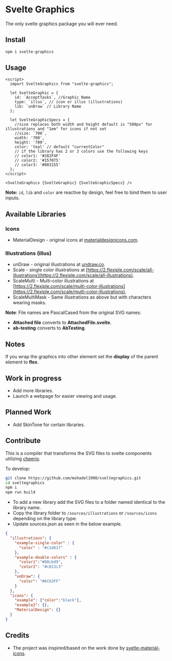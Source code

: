# Svelte Graphics

The only svelte graphics package you will ever need.

## Install

```sh
npm i svelte-graphics
```

## Usage

```svelte
<script>
  import SvelteGraphics from "svelte-graphics";

  let SvelteGraphic = {
    id: `AcceptTasks`, //Graphic Name
    type: `illus`, // icon or illus (illustrations)
    lib: `unDraw` // Library Name
  };
  
  let SvelteGraphicSpecs = {
    //size replaces both width and height default is "500px" for illustrations and "1em" for icons if not set
    //size: `700`,
    width: '700',
    height: '700',
    color: 'teal' // default "currentColor"
    // if the library has 2 or 3 colors use the following keys
    // color1: '#282F4F'
    // color2: '#157075' 
    // color3: '#803155'
  };
</script>

<SvelteGraphics {SvelteGraphic} {SvelteGraphicSpecs} />
```

**Note:** `id`, `lib` and `color` are reactive by design, feel free to bind them to user inputs.

## Available Libraries

### Icons

- MaterialDesign - original icons at [materialdesignicons.com](https://materialdesignicons.com).

### Illustrations (illus)

- unDraw - original illustrations at [undraw.co](https://undraw.co).
- Scale - single color illustrations at [https://2.flexiple.com/scale/all-illustrations](https://2.flexiple.com/scale/all-illustrations).
- ScaleMulti - Multi-color illustrations at [https://2.flexiple.com/scale/multi-color-illustrations](https://2.flexiple.com/scale/multi-color-illustrations).
- ScaleMultiMask - Same illustrations as above but with characters wearing masks.

**Note**: File names are PascalCased from the original SVG names:

- **Attached file** converts to **AttachedFile.svelte**.  
- **ab-testing** converts to **AbTesting**.

## Notes

If you wrap the graphics into other element set the **display** of the parent element to **flex**.

## Work in progress

- Add more libraries.
- Launch a webpage for easier viewing and usage.

## Planned Work

- Add SkinTone for certain libraries.

## Contribute

This is a compiler that transforms the SVG files to svelte components utilizing [cheerio](https://cheerio.js.org).

To develop:

```sh
git clone https://github.com/mohadel1990/sveltegraphics.git
cd sveltegraphics
npm i
npm run build
```

- To add a new library add the SVG files to a folder named identical to the library name.
- Copy the library folder to `/sources/illustrations` or `/sources/icons` depending on the library type.
- Update sources.json as seen in the below example.

```json
{
  "illustrations": {
    "example-single-color" : {
      "color" : "#c1d61f"
    },
    "example-double-colors" : {
      "color1":"#08cbd9",
      "color2": "#c013c3"
    },
    "unDraw": {
      "color": "#6C63FF"
    }
  },
  "icons": {
    "example": {"color":"black"},
    "example2": {},
    "MaterialDesign": {}
  }
}
```

## Credits

- The project was inspired/based on the work done by [svelte-material-icons](https://github.com/ramiroaisen/svelte-material-icons).
